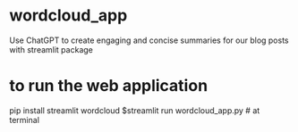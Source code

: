 # wordcloud_app
Use ChatGPT to create engaging and concise summaries for our blog posts with streamlit package
# to run the web application
pip install streamlit wordcloud
$streamlit run wordcloud_app.py # at terminal
